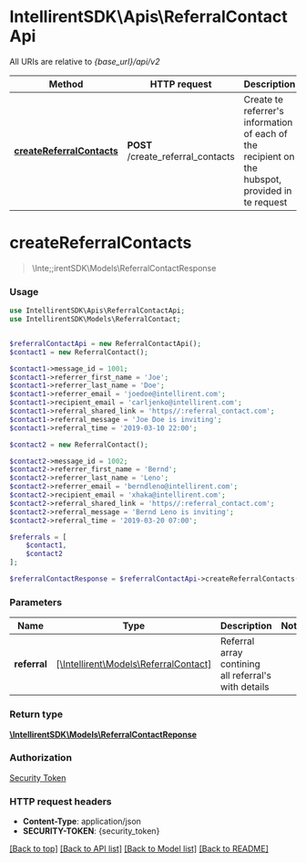 # IntellirentSDK\Apis\ReferralContactApi

All URIs are relative to *{base_url}/api/v2* 

Method | HTTP request | Description
------- | ------------- | ---------
[**createReferralContacts**](#createReferralContacts) | **POST** /create_referral_contacts | Create te referrer's information of each of the recipient on the hubspot, provided in te request

# createReferralContacts
> \Inte;;irentSDK\Models\ReferralContactResponse

### Usage
```php
use IntellirentSDK\Apis\ReferralContactApi;
use IntellirentSDK\Models\ReferralContact;


$referralContactApi = new ReferralContactApi();
$contact1 = new ReferralContact();

$contact1->message_id = 1001;
$contact1->referrer_first_name = 'Joe';
$contact1->referrer_last_name = 'Doe';
$contact1->referrer_email = 'joedoe@intellirent.com';
$contact1->recipient_email = 'carljenko@intellirent.com';
$contact1->referral_shared_link = 'https//:referral_contact.com';
$contact1->referral_message = 'Joe Doe is inviting';
$contact1->referral_time = '2019-03-10 22:00';

$contact2 = new ReferralContact();

$contact2->message_id = 1002;
$contact2->referrer_first_name = 'Bernd';
$contact2->referrer_last_name = 'Leno';
$contact2->referrer_email = 'berndleno@intellirent.com';
$contact2->recipient_email = 'xhaka@intellirent.com';
$contact2->referral_shared_link = 'https//:referral_contact.com';
$contact2->referral_message = 'Bernd Leno is inviting';
$contact2->referral_time = '2019-03-20 07:00';

$referrals = [
    $contact1,
    $contact2
];

$referralContactResponse = $referralContactApi->createReferralContacts($referrals);
```

### Parameters
**Name**          | **Type**                                               | **Description**    | **Notes**
----------------- | ------------------------------------------------------ | ------------------ | ---------
**referral** | [[\Intellirent\Models\ReferralContact]](../Models/ReferralContact.md) | Referral array contining all referral's with details |

### Return type
[**\IntellirentSDK\Models\ReferralContactReponse**](../Models/ReferralContactResponse.md)

### Authorization
[Security Token](../../README.md#Quickstart)

### HTTP request headers
- **Content-Type**: application/json
- **SECURITY-TOKEN**: {security_token}

[[Back to top]](#) [[Back to API list]](../../README.md#documentation-for-apis) [[Back to Model list]](../../README.md#documentation-for-models) [[Back to README]](../../README.md)
